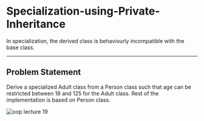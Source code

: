 # Specialization-using-Private-Inheritance
In specialization, the derived class is behaviourly incompatible with the base class.

---
## Problem Statement
Derive a specialized Adult class from a Person class such that age can be restricted between 18 and 125 for the Adult class. Rest of the implementation is based on Person class. 

![oop lecture 19](https://user-images.githubusercontent.com/41892175/52708059-273e4a80-2fc4-11e9-9f66-c116140d6b1c.jpg)
